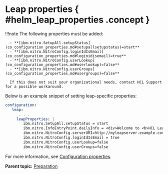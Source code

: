 # Leap properties { #helm_leap_properties .concept }

!!!note
      The following properties must be added: 
      
      - **[ibm.nitro.SetupAll.setupStatus](co_configuration_properties.md#setupallsetupstatus)=start**
      - **[ibm.nitro.NitroConfig.loginIdIsEmail](co_configuration_properties.md#loginidisemail)=true**
      - **[ibm.nitro.NitroConfig.userLookup](co_configuration_properties.md#userlookup)=false**
      - **[ibm.nitro.NitroConfig.userGroups](co_configuration_properties.md#usergroups)=false**  
      
      If this does not suit your organizational needs, contact HCL Support for a possible workaround.

Below is an example snippet of setting leap-specific properties:

```yaml
configuration:
   leap:
      . . .
     leapProperties: | 
        ibm.nitro.SetupAll.setupStatus = start
        ibm.nitro.InfoEntryPoint.dailyInfo = <div>Welcome to <b>HCL Leap {{currentVersion}}</b> in Kubernetes!</div> 
        ibm.nitro.NitroConfig.serverURI=http://myleapserver.example.com
        ibm.nitro.NitroConfig.loginIdIsEmail = true
        ibm.nitro.NitroConfig.userLookup=false
        ibm.nitro.NitroConfig.userGroups=false
```

For more information, see [Configuration properties](co_configuration_properties.md).

**Parent topic:** [Preparation](helm_preparation.md)


